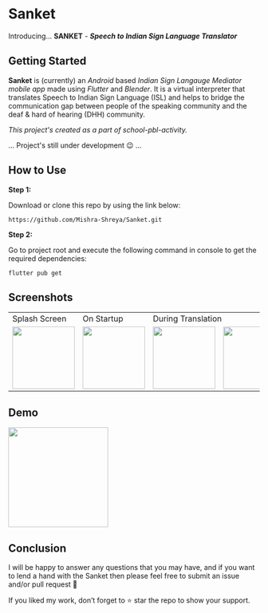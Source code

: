 # Sanket
Introducing... **SANKET** - 
_**Speech to Indian Sign Language Translator**_

## Getting Started

**Sanket** is (currently) an _Android_ based _Indian Sign Langauge Mediator mobile app_ made using _Flutter_ and _Blender_. It is a virtual interpreter that translates Speech to Indian Sign Language (ISL) and helps to bridge the communication gap between people of the speaking community and the deaf & hard of hearing (DHH) community.

_This project's created as a part of school-pbl-activity._

... Project's still under development :wink: ...

## How to Use 

**Step 1:**

Download or clone this repo by using the link below:

```
https://github.com/Mishra-Shreya/Sanket.git
```

**Step 2:**

Go to project root and execute the following command in console to get the required dependencies: 

```
flutter pub get 
```

## Screenshots 

<table>
<tr>
<td>Splash Screen</td>
<td>On Startup</td>
<td colspan="2">During Translation</td>
<td colspan="2">On Refresh</td>
</tr>
<tr>
<td><img src="https://user-images.githubusercontent.com/69296480/163388210-749c706e-93ff-4fc4-b79d-dfa58bfa52fb.jpg" width="125"></td>
<td><img src="https://user-images.githubusercontent.com/69296480/163388238-110fccb2-6e38-40d5-91b5-4454bda0c8dc.jpg" width="125"></td>
<td><img src="https://user-images.githubusercontent.com/69296480/163388245-0a2193f1-b39e-4b0d-b783-734590428406.jpg" width="125"></td>
<td><img src="https://user-images.githubusercontent.com/69296480/163388290-ec9aa348-cbc2-47a1-a09c-87f195d79be8.jpg" width="125"></td>
<td><img src="https://user-images.githubusercontent.com/69296480/163388312-a4ea2952-f601-4668-8714-91abf8b983f2.jpg" width="125"></td>
<td><img src="https://user-images.githubusercontent.com/69296480/163388328-4d870390-d89d-4f6a-be17-4a90b5db9aa8.jpg" width="125"></td>
</tr>
</table>

## Demo 

<img src="https://user-images.githubusercontent.com/69296480/192119484-c0ec4b9a-1a11-45d1-9ea5-eedb22d79618.gif" width="200">

## Conclusion

I will be happy to answer any questions that you may have, and if you want to lend a hand with the Sanket then please feel free to submit an issue and/or pull request 🙂

If you liked my work, don’t forget to ⭐ star the repo to show your support.

